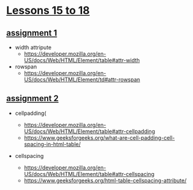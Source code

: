 # [Lessons 15 to 18](https://elzero.org/html-assignments-lesson-from-15-to-18/)

## [assignment 1](./assignment1.html)
* width attripute
    * https://developer.mozilla.org/en-US/docs/Web/HTML/Element/table#attr-width
* rowspan
    * https://developer.mozilla.org/en-US/docs/Web/HTML/Element/td#attr-rowspan

## [assignment 2](./assignment2.html)
* cellpadding(
    * https://developer.mozilla.org/en-US/docs/Web/HTML/Element/table#attr-cellpadding
    * https://www.geeksforgeeks.org/what-are-cell-padding-cell-spacing-in-html-table/

* cellspacing
    * https://developer.mozilla.org/en-US/docs/Web/HTML/Element/table#attr-cellspacing
    * https://www.geeksforgeeks.org/html-table-cellspacing-attribute/
